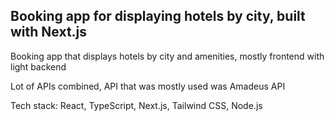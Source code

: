 ## Booking app for displaying hotels by city, built with Next.js

Booking app that displays hotels by city and amenities, mostly frontend with light backend

Lot of APIs combined, API that was mostly used was Amadeus API

Tech stack: React, TypeScript, Next.js, Tailwind CSS, Node.js


